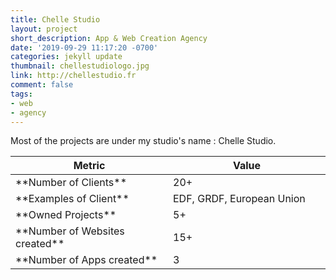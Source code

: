 ```yaml
---
title: Chelle Studio
layout: project
short_description: App & Web Creation Agency
date: '2019-09-29 11:17:20 -0700'
categories: jekyll update
thumbnail: chellestudiologo.jpg
link: http://chellestudio.fr
comment: false
tags:
- web
- agency
---
```


Most of the projects are under my studio's name : Chelle Studio. 
<table>
<colgroup>
<col width="50%" />
<col width="50%" />
</colgroup>
<thead>
<tr class="header">
<th>Metric</th>
<th>Value</th>
</tr>
</thead>
<tbody>
<tr>
<td markdown="span">**Number of Clients**</td>
<td markdown="span">20+</td>
</tr>
	<tr>
<td markdown="span">**Examples of Client** </td>
<td markdown="span">EDF, GRDF, European Union
</td>
</tr>
	<tr>
<td markdown="span">**Owned Projects**</td>
<td markdown="span">5+
</td>
</tr>
<tr>
<td markdown="span">**Number of Websites created**</td>
<td markdown="span">15+
</td>
</tr>
	<tr>
<td markdown="span">**Number of Apps created**</td>
<td markdown="span">3
</td>
</tr>
</tbody>
</table>
